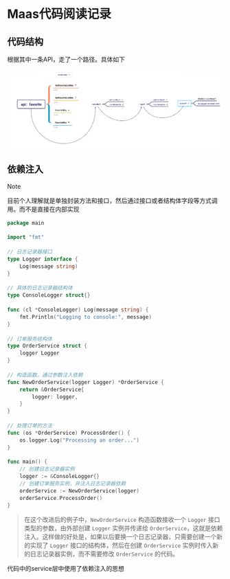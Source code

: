 # Maas代码阅读记录

## 代码结构

根据其中一条API，走了一个路径。具体如下

![image-20250317092422826](./maas流程图.png)

## 依赖注入

> [!NOTE]
>
> 目前个人理解就是单独封装方法和接口，然后通过接口或者结构体字段等方式调用。而不是直接在内部实现

```go
package main

import "fmt"

// 日志记录器接口
type Logger interface {
    Log(message string)
}

// 具体的日志记录器结构体
type ConsoleLogger struct{}

func (cl *ConsoleLogger) Log(message string) {
    fmt.Println("Logging to console:", message)
}

// 订单服务结构体
type OrderService struct {
    logger Logger
}

// 构造函数，通过参数注入依赖
func NewOrderService(logger Logger) *OrderService {
    return &OrderService{
        logger: logger,
    }
}

// 处理订单的方法
func (os *OrderService) ProcessOrder() {
    os.logger.Log("Processing an order...")
}

func main() {
    // 创建日志记录器实例
    logger := &ConsoleLogger{}
    // 创建订单服务实例，并注入日志记录器依赖
    orderService := NewOrderService(logger)
    orderService.ProcessOrder()
}
```

> 在这个改进后的例子中，`NewOrderService` 构造函数接收一个 `Logger` 接口类型的参数，由外部创建 `Logger` 实例并传递给 `OrderService`，这就是依赖注入。这样做的好处是，如果以后要换一个日志记录器，只需要创建一个新的实现了 `Logger` 接口的结构体，然后在创建 `OrderService` 实例时传入新的日志记录器实例，而不需要修改 `OrderService` 的代码。

代码中的service层中使用了依赖注入的思想